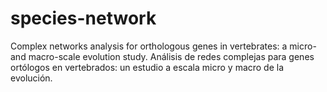 # species-network
Complex networks analysis for orthologous genes in vertebrates: a micro- and macro-scale evolution study. Análisis de redes complejas para genes ortólogos en vertebrados: un estudio a escala micro y macro de la evolución.
